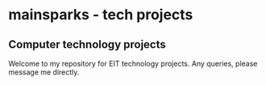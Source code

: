 # **mainsparks - tech projects** 

## Computer technology projects

Welcome to my repository for EIT technology projects.
Any queries, please message me directly.
